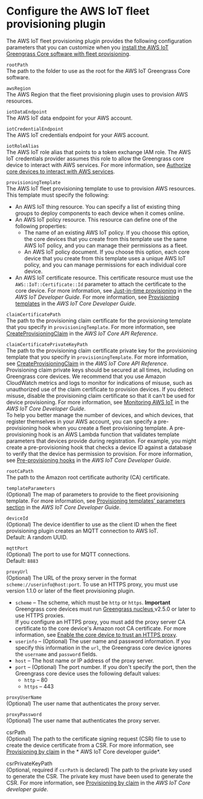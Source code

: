 # Configure the AWS IoT fleet provisioning plugin<a name="fleet-provisioning-configuration"></a>

The AWS IoT fleet provisioning plugin provides the following configuration parameters that you can customize when you [install the AWS IoT Greengrass Core software with fleet provisioning](fleet-provisioning.md)\.

`rootPath`  
The path to the folder to use as the root for the AWS IoT Greengrass Core software\.

`awsRegion`  
The AWS Region that the fleet provisioning plugin uses to provision AWS resources\.

`iotDataEndpoint`  
<a name="nucleus-component-configuration-iot-data-endpoint"></a>The AWS IoT data endpoint for your AWS account\.

`iotCredentialEndpoint`  
<a name="nucleus-component-configuration-iot-cred-endpoint"></a>The AWS IoT credentials endpoint for your AWS account\.

`iotRoleAlias`  
<a name="nucleus-component-configuration-iot-role-alias"></a>The AWS IoT role alias that points to a token exchange IAM role\. The AWS IoT credentials provider assumes this role to allow the Greengrass core device to interact with AWS services\. For more information, see [Authorize core devices to interact with AWS services](device-service-role.md)\.

`provisioningTemplate`  
The AWS IoT fleet provisioning template to use to provision AWS resources\. This template must specify the following:  <a name="installation-fleet-provisioning-template-requirements"></a>
+ An AWS IoT thing resource\. You can specify a list of existing thing groups to deploy components to each device when it comes online\.
+ An AWS IoT policy resource\. This resource can define one of the following properties:
  + The name of an existing AWS IoT policy\. If you choose this option, the core devices that you create from this template use the same AWS IoT policy, and you can manage their permissions as a fleet\.
  + An AWS IoT policy document\. If you choose this option, each core device that you create from this template uses a unique AWS IoT policy, and you can manage permissions for each individual core device\.
+ An AWS IoT certificate resource\. This certificate resource must use the `AWS::IoT::Certificate::Id` parameter to attach the certificate to the core device\. For more information, see [Just\-in\-time provisioning](https://docs.aws.amazon.com/iot/latest/developerguide/jit-provisioning.html) in the *AWS IoT Developer Guide*\.
For more information, see [Provisioning templates](https://docs.aws.amazon.com/iot/latest/developerguide/provision-template.html) in the *AWS IoT Core Developer Guide*\.

`claimCertificatePath`  
The path to the provisioning claim certificate for the provisioning template that you specify in `provisioningTemplate`\. For more information, see [CreateProvisioningClaim](https://docs.aws.amazon.com/iot/latest/apireference/API_CreateProvisioningClaim.html) in the *AWS IoT Core API Reference*\.

`claimCertificatePrivateKeyPath`  
The path to the provisioning claim certificate private key for the provisioning template that you specify in `provisioningTemplate`\. For more information, see [CreateProvisioningClaim](https://docs.aws.amazon.com/iot/latest/apireference/API_CreateProvisioningClaim.html) in the *AWS IoT Core API Reference*\.  
Provisioning claim private keys should be secured at all times, including on Greengrass core devices\. We recommend that you use Amazon CloudWatch metrics and logs to monitor for indications of misuse, such as unauthorized use of the claim certificate to provision devices\. If you detect misuse, disable the provisioning claim certificate so that it can't be used for device provisioning\. For more information, see [Monitoring AWS IoT](https://docs.aws.amazon.com/iot/latest/developerguide/monitoring_overview.html) in the *AWS IoT Core Developer Guide*\.  
To help you better manage the number of devices, and which devices, that register themselves in your AWS account, you can specify a pre\-provisioning hook when you create a fleet provisioning template\. A pre\-provisioning hook is an AWS Lambda function that validates template parameters that devices provide during registration\. For example, you might create a pre\-provisioning hook that checks a device ID against a database to verify that the device has permission to provision\. For more information, see [Pre\-provisioning hooks](https://docs.aws.amazon.com/iot/latest/developerguide/pre-provisioning-hook.html) in the *AWS IoT Core Developer Guide*\.

`rootCaPath`  
The path to the Amazon root certificate authority \(CA\) certificate\.

`templateParameters`  
\(Optional\) The map of parameters to provide to the fleet provisioning template\. For more information, see [Provisioning templates' parameters section](https://docs.aws.amazon.com/iot/latest/developerguide/provision-template.html#parameters-section) in the *AWS IoT Core Developer Guide*\.

`deviceId`  
\(Optional\) The device identifier to use as the client ID when the fleet provisioning plugin creates an MQTT connection to AWS IoT\.  
Default: A random UUID\.

`mqttPort`  
\(Optional\) The port to use for MQTT connections\.  
Default: `8883`

`proxyUrl`  
\(Optional\) The URL of the proxy server in the format `scheme://userinfo@host:port`\. To use an HTTPS proxy, you must use version 1\.1\.0 or later of the fleet provisioning plugin\.  <a name="nucleus-component-configuration-proxy-url-segments"></a>
+ `scheme` – The scheme, which must be `http` or `https`\.
**Important**  
<a name="https-proxy-greengrass-nucleus-requirement"></a>Greengrass core devices must run [Greengrass nucleus ](greengrass-nucleus-component.md) v2\.5\.0 or later to use HTTPS proxies\.  
If you configure an HTTPS proxy, you must add the proxy server CA certificate to the core device's Amazon root CA certificate\. For more information, see [Enable the core device to trust an HTTPS proxy](configure-greengrass-core-v2.md#https-proxy-certificate-trust)\.
+ `userinfo` – \(Optional\) The user name and password information\. If you specify this information in the `url`, the Greengrass core device ignores the `username` and `password` fields\.
+ `host` – The host name or IP address of the proxy server\.
+ `port` – \(Optional\) The port number\. If you don't specify the port, then the Greengrass core device uses the following default values:
  + `http` – 80
  + `https` – 443

`proxyUserName`  
\(Optional\) The user name that authenticates the proxy server\.

`proxyPassword`  
\(Optional\) The user name that authenticates the proxy server\.

csrPath  
\(Optional\) The path to the certificate signing request \(CSR\) file to use to create the device certificate from a CSR\. For more information, see [Provisioning by claim](https://docs.aws.amazon.com/iot/latest/developerguide/provision-wo-cert.html#claim-based) in the * AWS IoT Core developer guide*\.

csrPrivateKeyPath  
\(Optional, required if `csrPath` is declared\) The path to the private key used to generate the CSR\. The private key must have been used to generate the CSR\. For more information, see [Provisioning by claim](https://docs.aws.amazon.com/iot/latest/developerguide/provision-wo-cert.html#claim-based) in the *AWS IoT Core developer guide*\.